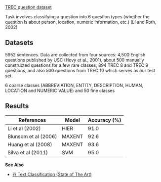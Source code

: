 [TREC question dataset](http://cogcomp.org/Data/QA/QC/)

Task involves classifying a question into 6 question types (whether the question is about person, location, numeric information, etc.) (Li and Roth, 2002)

## Datasets

5952 sentences. Data are collected from four sources: 4,500 English questions published by USC (Hovy et al., 2001),
about 500 manually constructed questions for a few rare classes, 894 TREC 8 and TREC 9 questions,
and also 500 questions from TREC 10 which serves as our test set.

6 coarse classes (ABBREVIATION, ENTITY, DESCRIPTION, HUMAN, LOCATION and NUMERIC VALUE) and 50 fine classes

## Results

| References           | Model  | Accuracy (%) |
|----------------------|--------|--------------|
| Li et al (2002)      | HIER   | 91.0         |
| Blunsom et al (2006) | MAXENT | 92.6         |
| Huang et al (2008)   | MAXENT | 93.6         |
| Silva et al (2011)   | SVM    | 95.0         |

**See Also**

* [☶ Text Classification (State of The Art)](https://github.com/magizbox/underthesea/wiki/English-NLP-SOTA#text-classification)
